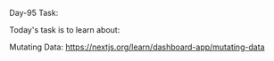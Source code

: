 Day-95 Task:

Today's task is to learn about:

Mutating Data: https://nextjs.org/learn/dashboard-app/mutating-data